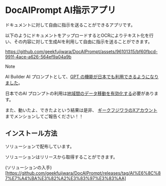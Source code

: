 # DocAIPrompt AI指示アプリ
ドキュメントに対して自由に指示を送ることができるアプリです。

以下のようにドキュメントをアップロードするとOCRによりテキスト化を行い、その内容に対して生成AIを利用して自由に指示を送ることができます。

https://github.com/geekfujiwara/DocAIPrompt/assets/96101315/bf60fbcd-991f-4ace-a626-564ef9a04a9b

> [!Note]
> AI Builder AI プロンプトとして、[GPT の機能が日本でも利用できるようになりました](https://learn.microsoft.com/ja-jp/ai-builder/availability-region)。
> 
> 日本でのAI プロンプトの利用は[地域間のデータ移動を有効化する](https://learn.microsoft.com/ja-jp/power-platform/admin/geographical-availability-copilot#enable-data-movement-across-regions)必要があります。
> 
> また、動いたよ、できたよという結果は是非、 [ギークフジワラのXアカウント](https://x.com/Geekfujiwara) までメンションしてご報告ください！！

## インストール方法

ソリューションで配布しています。

ソリューションはリリースから取得することができます。

(ソリューションの入手)[https://github.com/geekfujiwara/DocAIPrompt/releases/tag/AI%E6%8C%87%E7%A4%BA%E3%82%A2%E3%83%97%E3%83%AA]

